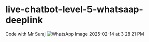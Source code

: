 # live-chatbot-level-5-whatsaap-deeplink
Code with Mr Suraj
![WhatsApp Image 2025-02-14 at 3 28 21 PM](https://github.com/user-attachments/assets/c4ddf4bb-5e04-46b2-a5e6-3c32f2352d75)
